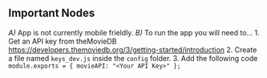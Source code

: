 ## Important Nodes

_A)_ App is not currently mobile frieldly.
_B)_ To run the app you will need to... 1. Get an API key from theMovieDB https://developers.themoviedb.org/3/getting-started/introduction 2. Create a file named `keys_dev.js` inside the `config` folder. 3. Add the following code
`module.exports = { movieAPI: "<Your API Key>" };`
